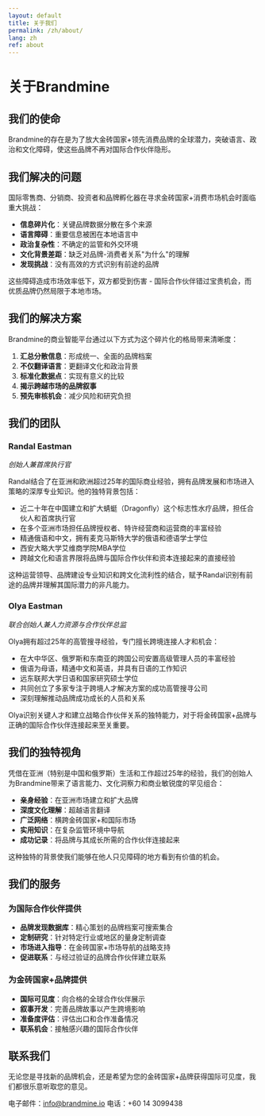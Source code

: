 ```yaml
---
layout: default
title: 关于我们
permalink: /zh/about/
lang: zh
ref: about
---
```


# 关于Brandmine

## 我们的使命

Brandmine的存在是为了放大金砖国家+领先消费品牌的全球潜力，突破语言、政治和文化障碍，使这些品牌不再对国际合作伙伴隐形。

## 我们解决的问题

国际零售商、分销商、投资者和品牌孵化器在寻求金砖国家+消费市场机会时面临重大挑战：

- **信息碎片化**：关键品牌数据分散在多个来源
- **语言障碍**：重要信息被困在本地语言中
- **政治复杂性**：不确定的监管和外交环境
- **文化背景差距**：缺乏对品牌-消费者关系"为什么"的理解
- **发现挑战**：没有高效的方式识别有前途的品牌

这些障碍造成市场效率低下，双方都受到伤害 - 国际合作伙伴错过宝贵机会，而优质品牌仍然局限于本地市场。

## 我们的解决方案

Brandmine的商业智能平台通过以下方式为这个碎片化的格局带来清晰度：

1. **汇总分散信息**：形成统一、全面的品牌档案
2. **不仅翻译语言**：更翻译文化和政治背景
3. **标准化数据点**：实现有意义的比较
4. **揭示跨越市场的品牌叙事**
5. **预先审核机会**：减少风险和研究负担

## 我们的团队

### Randal Eastman
*创始人兼首席执行官*

Randal结合了在亚洲和欧洲超过25年的国际商业经验，拥有品牌发展和市场进入策略的深厚专业知识。他的独特背景包括：

- 近二十年在中国建立和扩大蜻蜓（Dragonfly）这个标志性水疗品牌，担任合伙人和首席执行官
- 在多个亚洲市场担任品牌授权者、特许经营商和运营商的丰富经验
- 精通俄语和中文，拥有麦克马斯特大学的俄语和德语学士学位
- 西安大略大学艾维商学院MBA学位
- 跨越文化和语言界限将品牌与国际合作伙伴和资本连接起来的直接经验

这种运营领导、品牌建设专业知识和跨文化流利性的结合，赋予Randal识别有前途的品牌并理解其国际潜力的非凡能力。

### Olya Eastman
*联合创始人兼人力资源与合作伙伴总监*

Olya拥有超过25年的高管搜寻经验，专门擅长跨境连接人才和机会：

- 在大中华区、俄罗斯和东南亚的跨国公司安置高级管理人员的丰富经验
- 俄语为母语，精通中文和英语，并具有日语的工作知识
- 远东联邦大学日语和国家研究硕士学位
- 共同创立了多家专注于跨境人才解决方案的成功高管搜寻公司
- 深刻理解推动品牌成功成长的人员和关系

Olya识别关键人才和建立战略合作伙伴关系的独特能力，对于将金砖国家+品牌与正确的国际合作伙伴连接起来至关重要。

## 我们的独特视角

凭借在亚洲（特别是中国和俄罗斯）生活和工作超过25年的经验，我们的创始人为Brandmine带来了语言能力、文化洞察力和商业敏锐度的罕见组合：

- **亲身经验**：在亚洲市场建立和扩大品牌
- **深度文化理解**：超越语言翻译
- **广泛网络**：横跨金砖国家+和国际市场
- **实用知识**：在复杂监管环境中导航
- **成功记录**：将品牌与其成长所需的合作伙伴连接起来

这种独特的背景使我们能够在他人只见障碍的地方看到有价值的机会。

## 我们的服务

### 为国际合作伙伴提供
- **品牌发现数据库**：精心策划的品牌档案可搜索集合
- **定制研究**：针对特定行业或地区的量身定制调查
- **市场进入指导**：在金砖国家+市场导航的战略支持
- **促进联系**：与经过验证的品牌合作伙伴建立联系

### 为金砖国家+品牌提供
- **国际可见度**：向合格的全球合作伙伴展示
- **叙事开发**：完善品牌故事以产生跨境影响
- **准备度评估**：评估出口和合作准备情况
- **联系机会**：接触感兴趣的国际合作伙伴

## 联系我们

无论您是寻找新的品牌机会，还是希望为您的金砖国家+品牌获得国际可见度，我们都很乐意听取您的意见。

<div class="contact-form">
  <!-- 您的联系表单放在这里 -->
</div>

电子邮件：info@brandmine.io
电话：+60 14 3099438